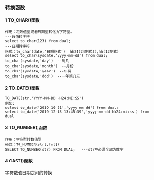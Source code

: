 ### 转换函数

#### 1 TO_CHAR()函数

```plsql
作用：将数值型或者日期型转化为字符型。
---数值转字符
select to_char(123) from dual;
---日期转字符
格式：to_char(date,'日期格式')  hh24(24制式)),hh(12制式)
select to_char(sysdate,'yyyy-mm-dd') from dual;
to_char(sysdate,'day')  --周几
to_char(sysdate,'month')  --月份
to_char(sysdate,'year')  --年份
to_char(sysdate,'ddd')  --一年第几天
```

#### 2 TO_DATE()函数

```plsql
TO_DATE(str,'YYYY-MM-DD HH24:MI:SS')
例如:
select to_date('2019-10-01','yyyy-mm-dd') from dual;
select to_date('2019-12-13 13:45:39','yyyy-mm-dd hh24:mi:ss') from dual
```

#### 3 TO_NUMBER()函数

```plsql
作用：字符型转数值型
格式：TO_NUMBER(str[,fmt])
SELECT TO_NUMBER(str) FROM DUAL;   ---str中必须全部为数字
```

#### 4	CAST()函数

字符数值日期之间的转换



